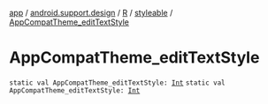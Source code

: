 [app](../../../index.md) / [android.support.design](../../index.md) / [R](../index.md) / [styleable](index.md) / [AppCompatTheme_editTextStyle](./-app-compat-theme_edit-text-style.md)

# AppCompatTheme_editTextStyle

`static val AppCompatTheme_editTextStyle: `[`Int`](https://kotlinlang.org/api/latest/jvm/stdlib/kotlin/-int/index.html)
`static val AppCompatTheme_editTextStyle: `[`Int`](https://kotlinlang.org/api/latest/jvm/stdlib/kotlin/-int/index.html)